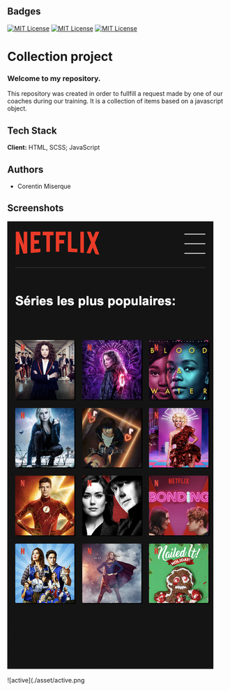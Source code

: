 ## Badges

[![MIT License](https://img.shields.io/badge/-HTML-lightgrey)](https://choosealicense.com/licenses/mit/)
[![MIT License](https://img.shields.io/badge/-SCSS-blue)](https://choosealicense.com/licenses/mit/)
[![MIT License](https://img.shields.io/badge/-JavaScript-yellow)](https://choosealicense.com/licenses/mit/)

# Collection project

### Welcome to my repository.

This repository was created in order to fullfill a request made by one of our coaches during our training. It is a collection of items based on a javascript object.

## Tech Stack

**Client:** HTML, SCSS; JavaScript

## Authors

- Corentin Miserque

## Screenshots

![mobile](./asset/mobile.png)

![active](./asset/active.png
